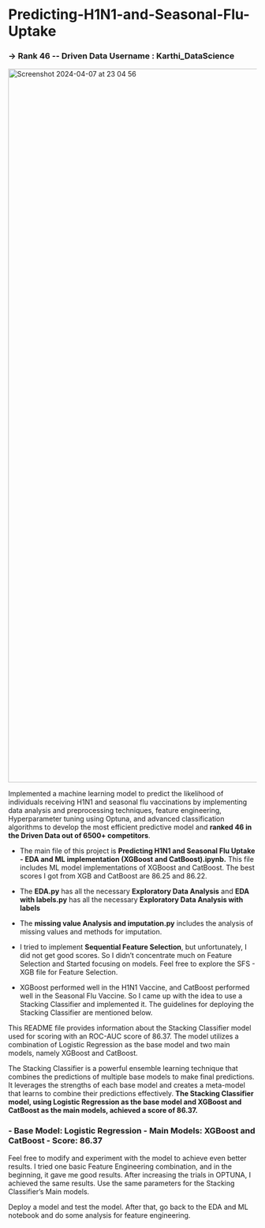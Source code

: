 # Predicting-H1N1-and-Seasonal-Flu-Uptake 
<h3> -> Rank 46 -- Driven Data Username : Karthi_DataScience</h3>

<img width="1447" alt="Screenshot 2024-04-07 at 23 04 56" src="https://github.com/Karthi-DStech/Predicting-H1N1-and-Seasonal-Flu-Uptake/assets/126179797/567341d1-b542-4508-bbef-d3c5a5f6f381">

Implemented a machine learning model to predict the likelihood of individuals receiving H1N1 and seasonal flu vaccinations by implementing data analysis and preprocessing techniques, feature engineering, Hyperparameter tuning using Optuna, and advanced classification algorithms to develop the most efficient predictive model and **ranked 46 in the Driven Data out of 6500+ competitors**. 

- The main file of this project is **Predicting H1N1 and Seasonal Flu Uptake - EDA and ML implementation (XGBoost and CatBoost).ipynb.** This file includes ML model implementations of XGBoost and CatBoost. The best scores I got from XGB and CatBoost are 86.25 and 86.22.
  
- The **EDA.py** has all the necessary **Exploratory Data Analysis** and **EDA with labels.py**  has all the necessary **Exploratory Data Analysis with labels**
  
- The **missing value Analysis and imputation.py** includes the analysis of missing values and methods for imputation.
  
- I tried to implement **Sequential Feature Selection**, but unfortunately, I did not get good scores. So I didn’t concentrate much on Feature Selection and Started focusing on models. Feel free to explore the SFS - XGB file for Feature Selection.
  
- XGBoost performed well in the H1N1 Vaccine, and CatBoost performed well in the Seasonal Flu Vaccine. So I came up with the idea to use a Stacking Classifier and implemented it. The guidelines for deploying the Stacking Classifier are mentioned below.

This README file provides information about the Stacking Classifier model used for scoring with an ROC-AUC score of 86.37. The model utilizes a combination of Logistic Regression as the base model and two main models, namely XGBoost and CatBoost.

The Stacking Classifier is a powerful ensemble learning technique that combines the predictions of multiple base models to make final predictions. It leverages the strengths of each base model and creates a meta-model that learns to combine their predictions effectively. **The Stacking Classifier model, using Logistic Regression as the base model and XGBoost and CatBoost as the main models, achieved a score of 86.37.**

<h3>
- Base Model: Logistic Regression
- Main Models: XGBoost and CatBoost
- Score: 86.37 
</h3>


Feel free to modify and experiment with the model to achieve even better results. I tried one basic Feature Engineering combination, and in the beginning, it gave me good results. After increasing the trials in OPTUNA, I achieved the same results. Use the same parameters for the Stacking Classifier’s Main models.

Deploy a model and test the model. After that, go back to the EDA and ML notebook and do some analysis for feature engineering.



